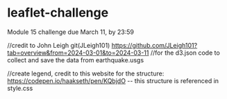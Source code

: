 # leaflet-challenge
 Module 15 challenge due March 11, by 23:59

//credit to John Leigh git(JLeigh101) https://github.com/JLeigh101?tab=overview&from=2024-03-01&to=2024-03-11 
//for the d3.json code to collect and save the data from earthquake.usgs

//create legend, credit to this website for the structure: https://codepen.io/haakseth/pen/KQbjdO -- this structure is referenced in style.css
